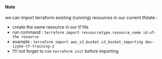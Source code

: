#### Note

we can import terraform existing (running) resources in our current tfstate :

* create the same resource in our tf file
* run command : `terraform import ressourcetype.resource_name id-of-the resource`
* example : `terraform import aws_s3_bucket.s3_bucket_importing dev-izybe-tf-training-2`
* !!!! not forget to run `terraform init` before importing